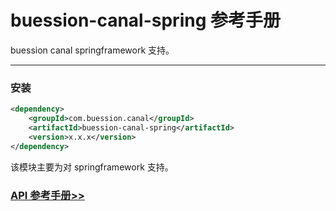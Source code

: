 # buession-canal-spring 参考手册


buession canal springframework 支持。


---


### 安装

```xml
<dependency>
    <groupId>com.buession.canal</groupId>
    <artifactId>buession-canal-spring</artifactId>
    <version>x.x.x</version>
</dependency>
```

该模块主要为对 springframework 支持。


### [API 参考手册>>](https://javadoc.io/static/com.buession.canal/buession-canal-spring/0.0.1/)